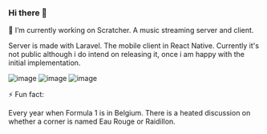 ### Hi there 👋

🔭 I’m currently working on
Scratcher. A music streaming server and client.

Server is made with Laravel. The mobile client in React Native.
Currently it's not public although i do intend on releasing it, once i am happy with the initial implementation.

![image](https://user-images.githubusercontent.com/11337105/111062583-11085e80-84aa-11eb-869b-cb2ca5983e35.png)
![image](https://user-images.githubusercontent.com/11337105/111062606-2da49680-84aa-11eb-9b35-060670ace1c8.png)
![image](https://user-images.githubusercontent.com/11337105/111062804-84f73680-84ab-11eb-8281-3191279aba75.png)

⚡ Fun fact:

Every year when Formula 1 is in Belgium. There is a heated discussion on whether a corner is named Eau Rouge or Raidillon.
